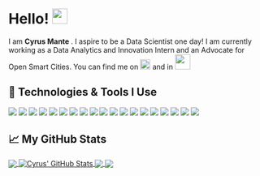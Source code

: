 # Hello! <img src="https://raw.githubusercontent.com/MartinHeinz/MartinHeinz/master/wave.gif" width="30px">
I am <b> Cyrus Mante </b>. I aspire to be a Data Scientist one day! I am currently working as a Data Analytics and Innovation Intern and an Advocate for Open Smart Cities. 
You can find me on <a href="https://www.linkedin.com/in/cyrusmante/"><img src="https://upload.wikimedia.org/wikipedia/commons/thumb/c/ca/LinkedIn_logo_initials.png/768px-LinkedIn_logo_initials.png" width=20px ></a> and in <a href="https://twitter.com/chonkerz101"><img src="https://logos-world.net/wp-content/uploads/2020/04/Twitter-Logo.png" width=30px></a>

## 🔧 Technologies & Tools I Use
![](https://img.shields.io/badge/Code-Python-informational?style=flat&logo=python&logoColor=white&color=2bbc8a)
![](https://img.shields.io/badge/Code-JavaScript-informational?style=flat&logo=javascript&logoColor=white&color=2bbc8a)
![](https://img.shields.io/badge/Code-Java-informational?style=flat&logo=java&logoColor=white&color=2bbc8a)
![](https://img.shields.io/badge/Code-HTML-informational?style=flat&logo=html5&logoColor=white&color=2bbc8a)
![](https://img.shields.io/badge/Code-CSS3-informational?style=flat&logo=css&logoColor=white&color=2bbc8a)
![](https://img.shields.io/badge/Frameworks-React-informational?style=flat&logo=react&logoColor=white&color=2bbc8a)
![](https://img.shields.io/badge/Frameworks-TailwindCSS-informational?style=flat&logo=tailwindcss&logoColor=white&color=2bbc8a)
![](https://img.shields.io/badge/AI-OpenCV-informational?style=flat&logo=opencv&logoColor=white&color=2bbc8a)
![](https://img.shields.io/badge/AI-Pandas-informational?style=flat&logo=pandas&logoColor=white&color=2bbc8a)
![](https://img.shields.io/badge/AI-Tensorflow-informational?style=flat&logo=tensorflow&logoColor=white&color=2bbc8a)
![](https://img.shields.io/badge/AI-ScikitLearn-informational?style=flat&logo=scikitlearn&logoColor=white&color=2bbc8a)
![](https://img.shields.io/badge/Cloud-AWS-informational?style=flat&logo=amazonaws&logoColor=white&color=2bbc8a)
![](https://img.shields.io/badge/Shell-Bash-informational?style=flat&logo=gnu-bash&logoColor=white&color=2bbc8a)
![](https://img.shields.io/badge/Tools-Anaconda-informational?style=flat&logo=anaconda&logoColor=white&color=2bbc8a)
![](https://img.shields.io/badge/Tools-VSCode-informational?style=flat&logo=visualstudiocode&logoColor=white&color=2bbc8a)
![](https://img.shields.io/badge/Tools-GoogleColab-informational?style=flat&logo=googlecolab&logoColor=white&color=2bbc8a)
![](https://img.shields.io/badge/Database-MySQL-informational?style=flat&logo=mysql&logoColor=white&color=2bbc8a)
![](https://img.shields.io/badge/Database-MongoDB-informational?style=flat&logo=mongodb&logoColor=white&color=2bbc8a)
![](https://img.shields.io/badge/Containers-Kubernetes-informational?style=flat&logo=kubernetes&logoColor=white&color=2bbc8a)



## &#x1f4c8; My GitHub Stats
<a href="https://github.com/mattekudacy/mattekudacy">
  <img align="center" src="https://github-readme-stats.vercel.app/api/top-langs/?username=mattekudacy&title_color=ffffff&text_color=c9cacc&icon_color=2bbc8a&bg_color=1d1f21&" />
</a>
<a href="https://github.com/mattekudacy/mattekudacy">
  <img align="center" src="https://github-readme-stats.vercel.app/api?username=mattekudacy&show_icons=true&line_height=40&count_private=true&title_color=ffffff&text_color=c9cacc&icon_color=2bbc8a&bg_color=1d1f21" alt="Cyrus' GitHub Stats" />
</a>

<a href="https://github.com/mattekudacy/yolo-train-assignment">
  <img align="center" src="https://github-readme-stats.vercel.app/api/pin/?username=mattekudacy&repo=yolo-train-assignment&title_color=ffffff&text_color=c9cacc&icon_color=2bbc8a&bg_color=1d1f21" />
</a>


<a href="https://github.com/mattekudacy/spotify-recommendation-and-analysis">
  <img align="center" src="https://github-readme-stats.vercel.app/api/pin/?username=mattekudacy&repo=spotify-recommendation-and-analysis&title_color=ffffff&text_color=c9cacc&icon_color=2bbc8a&bg_color=1d1f21" />
</a>    
<!--
**mattekudacy/mattekudacy** is a ✨ _special_ ✨ repository because its `README.md` (this file) appears on your GitHub profile.

Here are some ideas to get you started:

- 🔭 I’m currently working on ...
- 🌱 I’m currently learning ...
- 👯 I’m looking to collaborate on ...
- 🤔 I’m looking for help with ...
- 💬 Ask me about ...
- 📫 How to reach me: ...
- 😄 Pronouns: ...
- ⚡ Fun fact: ...
-->
